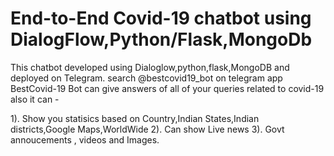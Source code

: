 # End-to-End Covid-19 chatbot using DialogFlow,Python/Flask,MongoDb
This chatbot developed using Dialoglow,python,flask,MongoDB and deployed on Telegram. search @bestcovid19_bot on telegram app
BestCovid-19 Bot can give answers of all of your queries related to covid-19 also it can -

1). Show you statisics based on Country,Indian States,Indian districts,Google Maps,WorldWide
2). Can show Live news
3). Govt annoucements , videos and Images.
